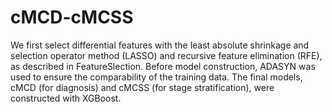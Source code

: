 # cMCD-cMCSS
We first select differential features with the least absolute shrinkage and selection operator method (LASSO) and recursive feature elimination (RFE), as described in FeatureSlection.
Before model construction, ADASYN was used to ensure the comparability of the training data.
The final models, cMCD (for diagnosis) and cMCSS (for stage stratification), were constructed with XGBoost.
